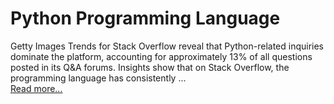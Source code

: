 
# Python Programming Language


Getty Images Trends for Stack Overflow reveal that Python-related inquiries dominate the platform, accounting for approximately 13% of all questions posted in its Q&A forums. Insights show that on Stack Overflow, the programming language has consistently ...  
[Read more...](https://www.zdnet.com/article/i-confused-googles-most-advanced-ai-but-dont-laugh-because-programming-is-hard/)